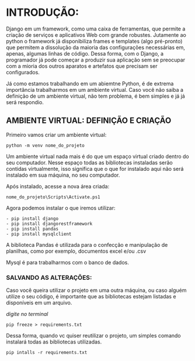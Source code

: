 # INTRODUÇÃO: 

Django em um framework, como uma caixa de ferramentas, que permite a criação de serviços e aplicativos Web com grande robustes. Jutamente ao python o framework já disponibiliza frames e templates (algo pré-pronto) que permitem a dissolução da maioria das configurações necessárias em, apenas, algumas linhas de código. Dessa forma, com o Django, a programador já pode começar a produzir sua aplicação sem se preocupar com a mioria dos outros aparatos e artefatos que precisam ser configurados.

Já como estamos trabalhando em um abiemtne Python, é de extrema importância trabalharmos em um ambiente virtual. Caso você não saiba a definição de um ambiente virtual, não tem problema, é bem simples e já já será respondio.

## AMBIENTE VIRTUAL: DEFINIÇÃO E CRIAÇÃO

Primeiro vamos criar um ambiente virtual:

```example
python -m venv nome_do_projeto
```

Um ambiente virtual nada mais é do que um espaço virtual criado dentro do seu computador. Nesse espaço todas as bibliotecas instaladas serão contidas virtualmente, isso significa que o que for instalado aqui não será instalado em sua máquina, no seu computador.

Após instalado, acesse a nova área criada:
```example
nome_do_projeto\Scripts\Activate.ps1
```


Agora podemos instalar o que iremos utilizar:
```example
- pip install django
- pip install djangorestframework
- pip install pandas
- pip install mysqlclient 
```

A biblioteca Pandas é utilizada para o confecção e manipulação de planilhas, como por exemplo, documentos excel e/ou .csv

Mysql é para trabalharmos com o banco de dados. 

### SALVANDO AS ALTERAÇÕES:

Caso você queira utilizar o projeto em uma outra máquina, ou caso alguém utilize o seu código, é importante que as bibliotecas estejam listadas e disponíveis em um arquivo.

*digite no terminal*
```
pip freeze > requirements.txt
```

Dessa forma, quando vc quiser reutilizar o projeto, um simples comando instalará todas as bibliotecas utilizadas.

```
pip intalls -r requirements.txt
```
